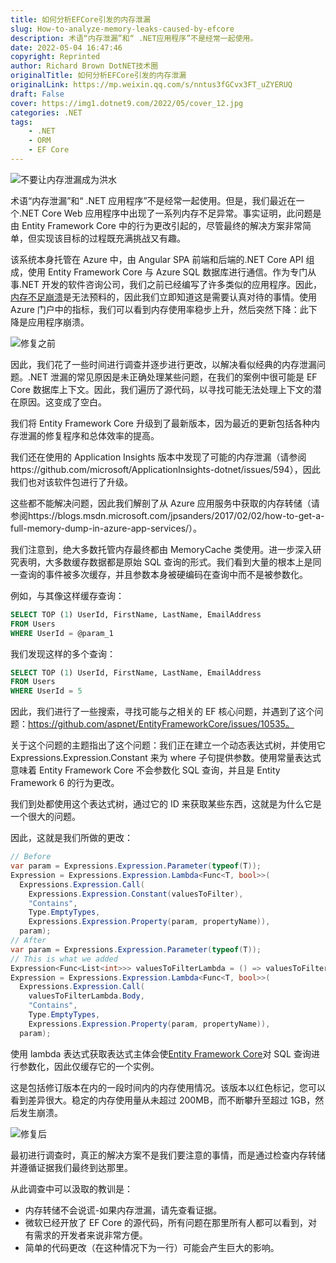 ```yaml
---
title: 如何分析EFCore引发的内存泄漏
slug: How-to-analyze-memory-leaks-caused-by-efcore
description: 术语“内存泄漏”和“ .NET应用程序”不是经常一起使用。
date: 2022-05-04 16:47:46
copyright: Reprinted
author: Richard Brown DotNET技术圈
originalTitle: 如何分析EFCore引发的内存泄漏
originalLink: https://mp.weixin.qq.com/s/nntus3fGCvx3FT_uZYERUQ
draft: False
cover: https://img1.dotnet9.com/2022/05/cover_12.jpg
categories: .NET
tags: 
    - .NET
    - ORM
    - EF Core
---
```


![不要让内存泄漏成为洪水](https://img1.dotnet9.com/2022/05/cover_12.jpg)

术语“内存泄漏”和“ .NET 应用程序”不是经常一起使用。但是，我们最近在一个.NET Core Web 应用程序中出现了一系列内存不足异常。事实证明，此问题是由 Entity Framework Core 中的行为更改引起的，尽管最终的解决方案非常简单，但实现该目标的过程既充满挑战又有趣。

该系统本身托管在 Azure 中，由 Angular SPA 前端和后端的.NET Core API 组成，使用 Entity Framework Core 与 Azure SQL 数据库进行通信。作为专门从事.NET 开发的软件咨询公司，我们之前已经编写了许多类似的应用程序。因此，[内存不足崩溃](https://dzone.com/articles/what-causes-outofmemoryerror)是无法预料的，因此我们立即知道这是需要认真对待的事情。使用 Azure 门户中的指标，我们可以看到内存使用率稳步上升，然后突然下降：此下降是应用程序崩溃。

![修复之前](https://img1.dotnet9.com/2022/05/1201.png)

因此，我们花了一些时间进行调查并逐步进行更改，以解决看似经典的内存泄漏问题。.NET 泄漏的常见原因是未正确处理某些问题，在我们的案例中很可能是 EF Core 数据库上下文。因此，我们遍历了源代码，以寻找可能无法处理上下文的潜在原因。这变成了空白。

我们将 Entity Framework Core 升级到了最新版本，因为最近的更新包括各种内存泄漏的修复程序和总体效率的提高。

我们还在使用的 Application Insights 版本中发现了可能的内存泄漏（请参阅https://github.com/microsoft/ApplicationInsights-dotnet/issues/594），因此我们也对该软件包进行了升级。

这些都不能解决问题，因此我们解剖了从 Azure 应用服务中获取的内存转储（请参阅https://blogs.msdn.microsoft.com/jpsanders/2017/02/02/how-to-get-a-full-memory-dump-in-azure-app-services/）。

我们注意到，绝大多数托管内存最终都由 MemoryCache 类使用。进一步深入研究表明，大多数缓存数据都是原始 SQL 查询的形式。我们看到大量的根本上是同一查询的事件被多次缓存，并且参数本身被硬编码在查询中而不是被参数化。

例如，与其像这样缓存查询：

```sql
SELECT TOP (1) UserId, FirstName, LastName, EmailAddress
FROM Users
WHERE UserId = @param_1
```

我们发现这样的多个查询：

```sql
SELECT TOP (1) UserId, FirstName, LastName, EmailAddress
FROM Users
WHERE UserId = 5
```

因此，我们进行了一些搜索，寻找可能与之相关的 EF 核心问题，并遇到了这个问题：https://github.com/aspnet/EntityFrameworkCore/issues/10535。

关于这个问题的主题指出了这个问题：我们正在建立一个动态表达式树，并使用它 Expressions.Expression.Constant 来为 where 子句提供参数。使用常量表达式意味着 Entity Framework Core 不会参数化 SQL 查询，并且是 Entity Framework 6 的行为更改。

我们到处都使用这个表达式树，通过它的 ID 来获取某些东西，这就是为什么它是一个很大的问题。

因此，这就是我们所做的更改：

```csharp
// Before
var param = Expressions.Expression.Parameter(typeof(T));
Expression = Expressions.Expression.Lambda<Func<T, bool>>(
  Expressions.Expression.Call(
    Expressions.Expression.Constant(valuesToFilter),
    "Contains",
    Type.EmptyTypes,
    Expressions.Expression.Property(param, propertyName)),
  param);
// After
var param = Expressions.Expression.Parameter(typeof(T));
// This is what we added
Expression<Func<List<int>>> valuesToFilterLambda = () => valuesToFilter;
Expression = Expressions.Expression.Lambda<Func<T, bool>>(
  Expressions.Expression.Call(
    valuesToFilterLambda.Body,
    "Contains",
    Type.EmptyTypes,
    Expressions.Expression.Property(param, propertyName)),
  param);
```

使用 lambda 表达式获取表达式主体会使[Entity Framework Core](https://dzone.com/articles/entity-framework-core-30-and-sql-server-2019-perfo)对 SQL 查询进行参数化，因此仅缓存它的一个实例。

这是包括修订版本在内的一段时间内的内存使用情况。该版本以红色标记，您可以看到差异很大。稳定的内存使用量从未超过 200MB，而不断攀升至超过 1GB，然后发生崩溃。

![修复后](https://img1.dotnet9.com/2022/05/1202.png)

最初进行调查时，真正的解决方案不是我们要注意的事情，而是通过检查内存转储并遵循证据我们最终到达那里。

从此调查中可以汲取的教训是：

- 内存转储不会说谎-如果内存泄漏，请先查看证据。
- 微软已经开放了 EF Core 的源代码，所有问题在那里所有人都可以看到，对有需求的开发者来说非常方便。
- 简单的代码更改（在这种情况下为一行）可能会产生巨大的影响。
